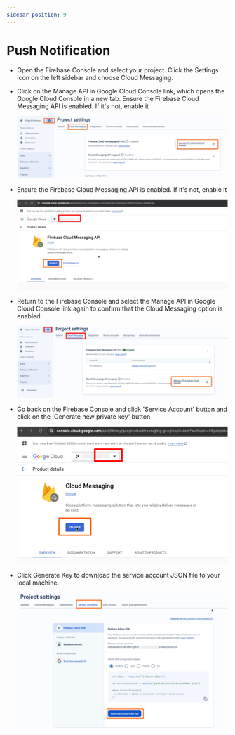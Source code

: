 ```yaml
---
sidebar_position: 9
---
```


# Push Notification

- Open the Firebase Console and select your project. Click the Settings icon on the left sidebar and choose Cloud Messaging.

- Click on the Manage API in Google Cloud Console link, which opens the Google Cloud Console in a new tab. Ensure the Firebase Cloud Messaging API is enabled. If it's not, enable it

  ![Web Master Cover Photo](./img/08.png)

- Ensure the Firebase Cloud Messaging API is enabled. If it's not, enable it

  ![Web Master Cover Photo](./img/09.png)

- Return to the Firebase Console and select the Manage API in Google Cloud Console link again to confirm that the Cloud Messaging option is enabled.

  ![Web Master Cover Photo](./img/10.png)

- Go back on the Firebase Console and click 'Service Account' button and click on the 'Generate new private key' button

  ![Web Master Cover Photo](./img/11.png)

- Click Generate Key to download the service account JSON file to your local machine.

  ![Web Master Cover Photo](./img/12.png)
